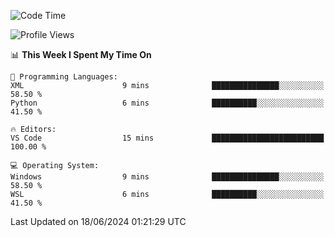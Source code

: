 <!--START_SECTION:waka-->
![Code Time](http://img.shields.io/badge/Code%20Time-655%20hrs%2056%20mins-blue)

![Profile Views](http://img.shields.io/badge/Profile%20Views-16-blue)

📊 **This Week I Spent My Time On** 

```text
💬 Programming Languages: 
XML                      9 mins              ███████████████░░░░░░░░░░   58.50 % 
Python                   6 mins              ██████████░░░░░░░░░░░░░░░   41.50 % 

🔥 Editors: 
VS Code                  15 mins             █████████████████████████   100.00 % 

💻 Operating System: 
Windows                  9 mins              ███████████████░░░░░░░░░░   58.50 % 
WSL                      6 mins              ██████████░░░░░░░░░░░░░░░   41.50 % 
```


 Last Updated on 18/06/2024 01:21:29 UTC
<!--END_SECTION:waka-->
